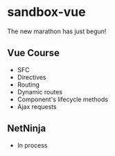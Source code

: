 # sandbox-vue
The new marathon has just begun!

## Vue Course
- SFC
- Directives
- Routing
- Dynamic routes
- Component's lifecycle methods
- Ajax requests

## NetNinja
- In process
